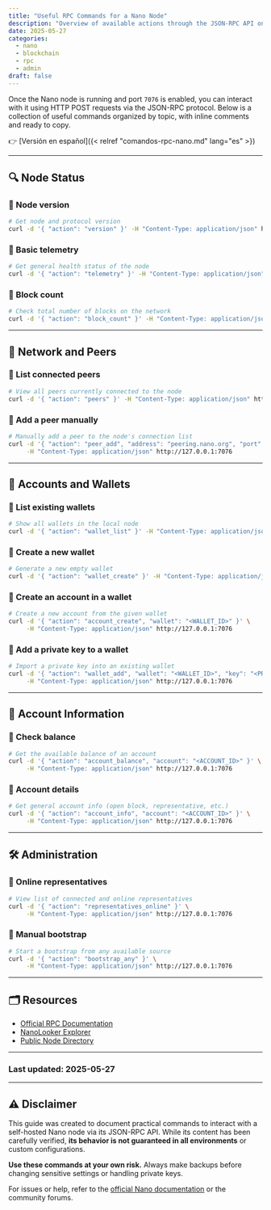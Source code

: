 ```yaml
---
title: "Useful RPC Commands for a Nano Node"
description: "Overview of available actions through the JSON-RPC API on a self-hosted Nano node."
date: 2025-05-27
categories:
  - nano
  - blockchain
  - rpc
  - admin
draft: false
---
```


Once the Nano node is running and port `7076` is enabled, you can interact with it using HTTP POST requests via the JSON-RPC protocol. Below is a collection of useful commands organized by topic, with inline comments and ready to copy.

👉 [Versión en español]({< relref "comandos-rpc-nano.md" lang="es" >})

---

## 🔍 Node Status

### 🔹 Node version

```bash
# Get node and protocol version
curl -d '{ "action": "version" }' -H "Content-Type: application/json" http://127.0.0.1:7076
```

### 🔹 Basic telemetry

```bash
# Get general health status of the node
curl -d '{ "action": "telemetry" }' -H "Content-Type: application/json" http://127.0.0.1:7076
```

### 🔹 Block count

```bash
# Check total number of blocks on the network
curl -d '{ "action": "block_count" }' -H "Content-Type: application/json" http://127.0.0.1:7076
```

---

## 🧭 Network and Peers

### 🔹 List connected peers

```bash
# View all peers currently connected to the node
curl -d '{ "action": "peers" }' -H "Content-Type: application/json" http://127.0.0.1:7076
```

### 🔹 Add a peer manually

```bash
# Manually add a peer to the node's connection list
curl -d '{ "action": "peer_add", "address": "peering.nano.org", "port": "7075" }' \
     -H "Content-Type: application/json" http://127.0.0.1:7076
```

---

## 🔐 Accounts and Wallets

### 🔹 List existing wallets

```bash
# Show all wallets in the local node
curl -d '{ "action": "wallet_list" }' -H "Content-Type: application/json" http://127.0.0.1:7076
```

### 🔹 Create a new wallet

```bash
# Generate a new empty wallet
curl -d '{ "action": "wallet_create" }' -H "Content-Type: application/json" http://127.0.0.1:7076
```

### 🔹 Create an account in a wallet

```bash
# Create a new account from the given wallet
curl -d '{ "action": "account_create", "wallet": "<WALLET_ID>" }' \
     -H "Content-Type: application/json" http://127.0.0.1:7076
```

### 🔹 Add a private key to a wallet

```bash
# Import a private key into an existing wallet
curl -d '{ "action": "wallet_add", "wallet": "<WALLET_ID>", "key": "<PRIVATE_KEY>" }' \
     -H "Content-Type: application/json" http://127.0.0.1:7076
```

---

## 💬 Account Information

### 🔹 Check balance

```bash
# Get the available balance of an account
curl -d '{ "action": "account_balance", "account": "<ACCOUNT_ID>" }' \
     -H "Content-Type: application/json" http://127.0.0.1:7076
```

### 🔹 Account details

```bash
# Get general account info (open block, representative, etc.)
curl -d '{ "action": "account_info", "account": "<ACCOUNT_ID>" }' \
     -H "Content-Type: application/json" http://127.0.0.1:7076
```

---

## 🛠 Administration

### 🔹 Online representatives

```bash
# View list of connected and online representatives
curl -d '{ "action": "representatives_online" }' \
     -H "Content-Type: application/json" http://127.0.0.1:7076
```

### 🔹 Manual bootstrap

```bash
# Start a bootstrap from any available source
curl -d '{ "action": "bootstrap_any" }' \
     -H "Content-Type: application/json" http://127.0.0.1:7076
```

---

## 🗂 Resources

- [Official RPC Documentation](https://docs.nano.org/commands/rpc-protocol/)
- [NanoLooker Explorer](https://nanolooker.com/)
- [Public Node Directory](https://nanonodes.io/)

---

### Last updated: 2025-05-27

---

## ⚠️ Disclaimer

This guide was created to document practical commands to interact with a self-hosted Nano node via its JSON-RPC API. While its content has been carefully verified, **its behavior is not guaranteed in all environments** or custom configurations.

**Use these commands at your own risk.** Always make backups before changing sensitive settings or handling private keys.

For issues or help, refer to the [official Nano documentation](https://docs.nano.org/commands/rpc-protocol/) or the community forums.
